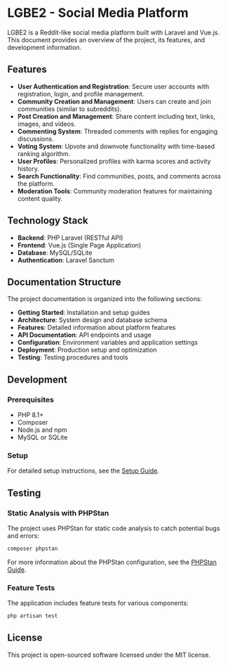 # LGBE2 - Social Media Platform

LGBE2 is a Reddit-like social media platform built with Laravel and Vue.js. This document provides an overview of the project, its features, and development information.

## Features

- **User Authentication and Registration**: Secure user accounts with registration, login, and profile management.
- **Community Creation and Management**: Users can create and join communities (similar to subreddits).
- **Post Creation and Management**: Share content including text, links, images, and videos.
- **Commenting System**: Threaded comments with replies for engaging discussions.
- **Voting System**: Upvote and downvote functionality with time-based ranking algorithm.
- **User Profiles**: Personalized profiles with karma scores and activity history.
- **Search Functionality**: Find communities, posts, and comments across the platform.
- **Moderation Tools**: Community moderation features for maintaining content quality.

## Technology Stack

- **Backend**: PHP Laravel (RESTful API)
- **Frontend**: Vue.js (Single Page Application)
- **Database**: MySQL/SQLite
- **Authentication**: Laravel Sanctum

## Documentation Structure

The project documentation is organized into the following sections:

- **Getting Started**: Installation and setup guides
- **Architecture**: System design and database schema
- **Features**: Detailed information about platform features
- **API Documentation**: API endpoints and usage
- **Configuration**: Environment variables and application settings
- **Deployment**: Production setup and optimization
- **Testing**: Testing procedures and tools

## Development

### Prerequisites

- PHP 8.1+
- Composer
- Node.js and npm
- MySQL or SQLite

### Setup

For detailed setup instructions, see the [Setup Guide](getting-started/setup-guide.md).

## Testing

### Static Analysis with PHPStan

The project uses PHPStan for static code analysis to catch potential bugs and errors:

```bash
composer phpstan
```

For more information about the PHPStan configuration, see the [PHPStan Guide](testing/phpstan-guide.md).

### Feature Tests

The application includes feature tests for various components:

```bash
php artisan test
```

## License

This project is open-sourced software licensed under the MIT license.
